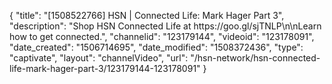 {
    "title": "[1508522766] HSN | Connected Life: Mark Hager Part 3",
    "description": "Shop HSN Connected Life at https:\/\/goo.gl\/sjTNLP\n\nLearn how to get connected.",
    "channelid": "123179144",
    "videoid": "123178091",
    "date_created": "1506714695",
    "date_modified": "1508372436",
    "type": "captivate",
    "layout": "channelVideo",
    "url": "\/hsn-network\/hsn-connected-life-mark-hager-part-3\/123179144-123178091"
}